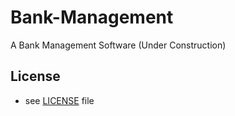 # Bank-Management
A Bank Management Software (Under Construction)

## License 
* see [LICENSE](/LICENSE) file
